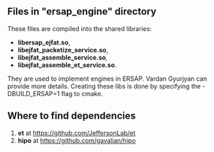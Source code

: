 
## Files in "ersap_engine" directory
These files are compiled into the shared libraries:

- **libersap_ejfat.so**,
- **libejfat_packetize_service.so**,
- **libejfat_assemble_service.so**,
- **libejfat_assemble_et_service.so**.

They are used to implement engines in ERSAP.
Vardan Gyurjyan can provide more details.
Creating these libs is done by specifying the -DBUILD_ERSAP=1 flag to cmake.

## Where to find dependencies

1) **et**  at  https://github.com/JeffersonLab/et
2) **hipo** at https://github.com/gavalian/hipo
